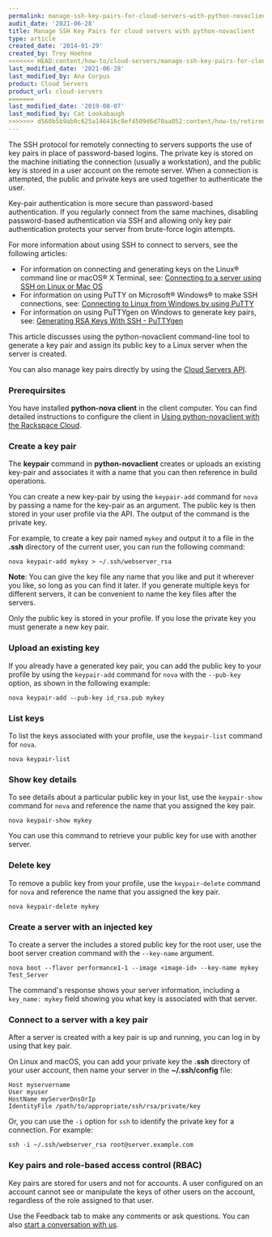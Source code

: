 ```yaml
---
permalink: manage-ssh-key-pairs-for-cloud-servers-with-python-novaclient
audit_date: '2021-06-28'
title: Manage SSH Key Pairs for cloud servers with python-novaclient
type: article
created_date: '2014-01-29'
created_by: Trey Hoehne
<<<<<<< HEAD:content/how-to/cloud-servers/manage-ssh-key-pairs-for-cloud-servers-with-python-novaclient/index.md
last_modified_date: '2021-06-28'
last_modified_by: Ana Corpus
product: Cloud Servers
product_url: cloud-servers
=======
last_modified_date: '2019-08-07'
last_modified_by: Cat Lookabaugh
>>>>>>> d560b5b9ab0c625a146416c8ef4509d6d70aa052:content/how-to/retired-articles/manage-ssh-key-pairs-for-cloud-servers-with-python-novaclient/index.md
---
```


The SSH protocol for remotely connecting to servers supports the use of key
pairs in place of password-based logins. The private key is stored on the machine
initiating the connection (usually a workstation), and the public key is stored
in a user account on the remote server. When a connection is attempted, the
public and private keys are used together to authenticate the user.

Key-pair authentication is more secure than password-based authentication. If
you regularly connect from the same machines, disabling password-based
authentication via SSH and allowing only key pair authentication protects your
server from brute-force login attempts.

For more information about using SSH to connect to servers, see the following
articles:

 - For information on connecting and generating keys on the Linux&reg; command line or macOS&reg; X Terminal, see: [Connecting to a server using SSH on Linux or Mac OS](/support/how-to/connecting-to-a-server-using-ssh-on-linux-or-mac-os)
 - For information on using PuTTY on Microsoft&reg; Windows&reg; to make SSH connections, see: [Connecting to Linux from Windows by using PuTTY](/support/how-to/connecting-to-linux-from-windows-by-using-putty)
 - For information on using PuTTYgen on Windows to generate key pairs, see: [Generating RSA Keys With SSH - PuTTYgen](/support/how-to/generating-rsa-keys-with-ssh-puttygen)

This article discusses using the python-novaclient command-line tool to
generate a key pair and assign its public key to a Linux server when the server
is created.

You can also manage key pairs directly by using the
[Cloud Servers API](https://docs.rackspace.com/docs/cloud-servers/v2/api-reference/svr-basic-operations#create-a-server-key-pair).

### Prerequirsites

You have installed **python-nova client** in the client computer. You can find detailed instructions to configure the client in
[Using python-novaclient with the Rackspace Cloud](/support/how-to/using-python-novaclient-with-the-rackspace-cloud).

### Create a key pair

The **keypair** command in **python-novaclient** creates or uploads an
existing key-pair and associates it with a name that you can then reference 
in build operations.

You can create a new key-pair by using the `keypair-add` command for `nova` by
passing a name for the key-pair as an argument. The public key is then stored
in your user profile via the API. The output of the command is the private key.

For example, to create a key pair named `mykey` and output it to a file in 
the **.ssh** directory of the current user, you can run the following command:

    nova keypair-add mykey > ~/.ssh/webserver_rsa

**Note**: You can give the key file any name that you like and put it wherever
you like, so long as you can find it later. If you generate multiple keys for
different servers, it can be convenient to name the key files after the servers.

Only the public key is stored in your profile. If you lose the private key you
must generate a new key pair.

### Upload an existing key

If you already have a generated key pair, you can add the public key to your
profile by using the `keypair-add` command for `nova` with the `--pub-key`
 option, as shown in the following example:

    nova keypair-add --pub-key id_rsa.pub mykey

### List keys

To list the keys associated with your profile, use the `keypair-list` command
for `nova`.

    nova keypair-list

### Show key details

To see details about a particular public key in your list, use the `keypair-show`
command for `nova`  and reference the name that you assigned the key pair.

    nova keypair-show mykey

You can use this command to retrieve your public key for use with another server.

### Delete key

To remove a public key from your profile, use the `keypair-delete` command for
`nova` and reference the name that you assigned the key pair.

    nova keypair-delete mykey

### Create a server with an injected key

To create a server the includes a stored public key for the root user, use the
boot server creation command with the `--key-name` argument.

    nova boot --flavor performance1-1 --image <image-id> --key-name mykey Test_Server

The command's response shows your server information, including a
`key_name: mykey` field showing you what key is associated with that
server.

### Connect to a server with a key pair

After a server is created with a key pair is up and running, you can log in by
using that key pair.

On Linux and macOS, you can add your private key the **.ssh**
directory of your user account, then name your server in the 
**~/.ssh/config** file:

    Host myservername
    User myuser
    HostName myServerDnsOrIp
    IdentityFile /path/to/appropriate/ssh/rsa/private/key

Or, you can use the `-i` option for `ssh` to identify the private key for a
connection.  For example:

    ssh -i ~/.ssh/webserver_rsa root@server.example.com

### Key pairs and role-based access control (RBAC)

Key pairs are stored for users and not for accounts. A user configured on an
account cannot see or manipulate the keys of other users on the account,
regardless of the role assigned to that user.

Use the Feedback tab to make any comments or ask questions. You can also [start a conversation with us](https://www.rackspace.com/contact).
